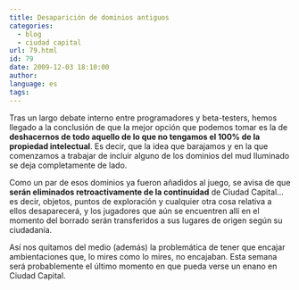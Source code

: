 ```yaml
---
title: Desaparición de dominios antiguos
categories:
  - blog
  - ciudad capital
url: 79.html
id: 79
date: 2009-12-03 18:10:00
author:
language: es
tags:
---
```


Tras un largo debate interno entre programadores y beta-testers, hemos llegado a la conclusión de que la mejor opción que podemos tomar es la de **deshacernos de todo aquello de lo que no tengamos el 100% de la propiedad intelectual**. Es decir, que la idea que barajamos y en la que comenzamos a trabajar de incluir alguno de los dominios del mud Iluminado se deja completamente de lado.

Como un par de esos dominios ya fueron añadidos al juego, se avisa de que **serán eliminados retroactivamente de la continuidad** de Ciudad Capital... es decir, objetos, puntos de exploración y cualquier otra cosa relativa a ellos desaparecerá, y los jugadores que aún se encuentren allí en el momento del borrado serán transferidos a sus lugares de origen según su ciudadanía.

Así nos quitamos del medio (además) la problemática de tener que encajar ambientaciones que, lo mires como lo mires, no encajaban. Esta semana será probablemente el último momento en que pueda verse un enano en Ciudad Capital.
